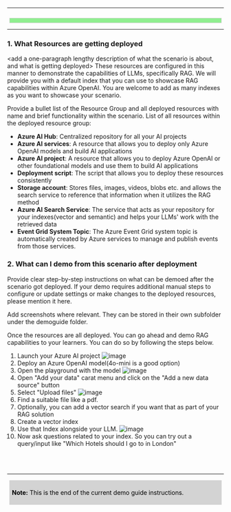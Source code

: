 [comment]: <> (please keep all comment items at the top of the markdown file)
[comment]: <> (please do not change the ***, as well as <div> placeholders for Note and Tip layout)
[comment]: <> (please keep the ### 1. and 2. titles as is for consistency across all demoguides)
[comment]: <> (section 1 provides a bullet list of resources + clarifying screenshots of the key resources details)
[comment]: <> (section 2 provides summarized step-by-step instructions on what to demo)


[comment]: <> (this is the section for the Note: item; please do not make any changes here)
***
### <your scenario title here>

<div style="background: lightgreen; 
            font-size: 14px; 
            color: black;
            padding: 5px; 
            border: 1px solid lightgray; 
            margin: 5px;">
</div>

[comment]: <> (this is the section for the Tip: item; consider adding a Tip, or remove the section between <div> and </div> if there is no tip)

***
### 1. What Resources are getting deployed
<add a one-paragraph lengthy description of what the scenario is about, and what is getting deployed>
These resources are configured in this manner to demonstrate the capabilities of LLMs, specifically RAG. We will provide you with a default index that you can use to showcase RAG capabilities within Azure OpenAI. You are welcome to add as many indexes as you want to showcase your scenario.

Provide a bullet list of the Resource Group and all deployed resources with name and brief functionality within the scenario. 
List of all resources within the deployed resource group:
- **Azure AI Hub**: Centralized repository for all your AI projects
- **Azure AI services**: A resource that allows you to deploy only Azure OpenAI models and build AI applications
- **Azure AI project**: A resource that allows you to deploy Azure OpenAI or other foundational models and use them to build AI applications
- **Deployment script**: The script that allows you to deploy these resources consistently
- **Storage account**: Stores files, images, videos, blobs etc. and allows the search service to reference that information when it utilizes the RAG method
- **Azure AI Search Service**: The service that acts as your repository for your indexes(vector and semantic) and helps your LLMs' work with the retrieved data
- **Event Grid System Topic**: The Azure Event Grid system topic is automatically created by Azure services to manage and publish events from those services.

### 2. What can I demo from this scenario after deployment

Provide clear step-by-step instructions on what can be demoed after the scenario got deployed. If your demo requires additional manual steps to configure or update settings or make changes to the deployed resources, please mention it here.

Add screenshots where relevant. They can be stored in their own subfolder under the demoguide folder.

Once the resources are all deployed. You can go ahead and demo RAG capabilities to your learners. You can do so by following the steps below.
1. Launch your Azure AI project
![image](https://github.com/user-attachments/assets/a45f0ea8-02d6-4371-b2a6-daa183d62c60)
2. Deploy an Azure OpenAI model(4o-mini is a good option)
3. Open the playground with the model
![image](https://github.com/user-attachments/assets/59fc3996-00f7-4557-bf01-768c424f3f83)
4. Open "Add your data" carat menu and click on the "Add a new data source" button
5.  Select "Upload files"
![image](https://github.com/user-attachments/assets/c566d33d-8368-4079-89c3-097046c8ed40)
6. Find a suitable file like a pdf.
7. Optionally, you can add a vector search if you want that as part of your RAG solution
8. Create a vector index
9. Use that Index alongside your LLM.
![image](https://github.com/user-attachments/assets/14f4e9af-78f0-498e-acfd-5c68070d88ae)
10. Now ask questions related to your index. So you can try out a query/input like "Which Hotels should I go to in London"





[comment]: <> (this is the closing section of the demo steps. Please do not change anything here to keep the layout consistant with the other demoguides.)
<br></br>
***
<div style="background: lightgray; 
            font-size: 14px; 
            color: black;
            padding: 5px; 
            border: 1px solid lightgray; 
            margin: 5px;">

**Note:** This is the end of the current demo guide instructions.
</div>





